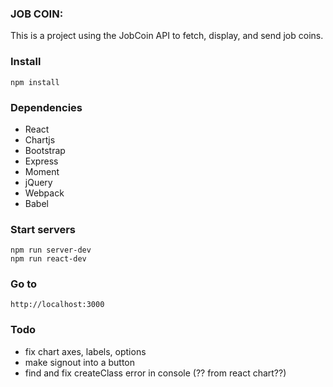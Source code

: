 ### JOB COIN:

This is a project using the JobCoin API to fetch, display, and send job coins.

### Install
```
npm install
```

### Dependencies
* React
* Chartjs
* Bootstrap
* Express
* Moment
* jQuery
* Webpack
* Babel

### Start servers
```
npm run server-dev
npm run react-dev
```

### Go to
```
http://localhost:3000
```

### Todo
* fix chart axes, labels, options
* make signout into a button
* find and fix createClass error in console (?? from react chart??)

